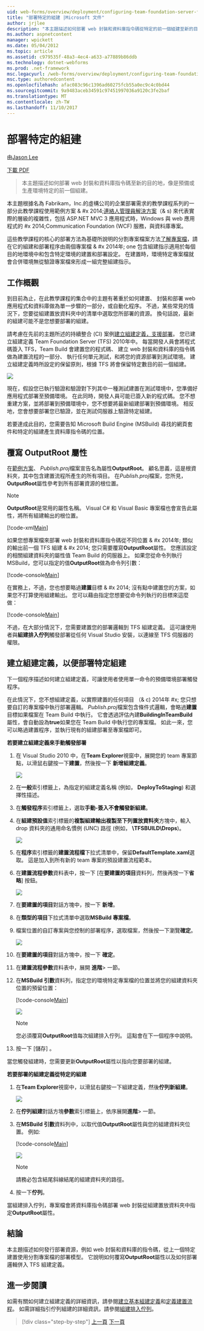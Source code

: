```yaml
---
uid: web-forms/overview/deployment/configuring-team-foundation-server-for-web-deployment/deploying-a-specific-build
title: "部署特定的組建 |Microsoft 文件"
author: jrjlee
description: "本主題描述如何部署 web 封裝和資料庫指令碼從特定的前一個組建至新的目的地，像是預備或生產環境的流程圖..."
ms.author: aspnetcontent
manager: wpickett
ms.date: 05/04/2012
ms.topic: article
ms.assetid: c979535f-48a3-4ec4-a633-a77889b86ddb
ms.technology: dotnet-webforms
ms.prod: .net-framework
msc.legacyurl: /web-forms/overview/deployment/configuring-team-foundation-server-for-web-deployment/deploying-a-specific-build
msc.type: authoredcontent
ms.openlocfilehash: afac083c96c1396ad60275fcb55a0ec9c4c0bd44
ms.sourcegitcommit: 9a9483aceb34591c97451997036a9120c3fe2baf
ms.translationtype: MT
ms.contentlocale: zh-TW
ms.lasthandoff: 11/10/2017
---
```

<a name="deploying-a-specific-build"></a>部署特定的組建
====================
由[Jason Lee](https://github.com/jrjlee)

[下載 PDF](https://msdnshared.blob.core.windows.net/media/MSDNBlogsFS/prod.evol.blogs.msdn.com/CommunityServer.Blogs.Components.WeblogFiles/00/00/00/63/56/8130.DeployingWebAppsInEnterpriseScenarios.pdf)

> 本主題描述如何部署 web 封裝和資料庫指令碼至新的目的地，像是預備或生產環境特定的前一個組建。


本主題根據名為 Fabrikam，Inc.的虛構公司的企業部署需求的教學課程系列的一部分此教學課程使用範例方案 & #x 2014;[連絡人管理員解決方案](../web-deployment-in-the-enterprise/the-contact-manager-solution.md)（& s) 來代表實際的層級的複雜性，包括 ASP.NET MVC 3 應用程式時，Windows 與 web 應用程式的 #x 2014;Communication Foundation (WCF) 服務，與資料庫專案。

這些教學課程的核心的部署方法為基礎所說明的分割專案檔案方法[了解專案檔](../web-deployment-in-the-enterprise/understanding-the-project-file.md)，請在它的組建和部署程序由兩個專案檔 & #x 2014年; one 包含組建指示適用於每個目的地環境中和包含特定環境的建置和部署設定。 在建置時，環境特定專案檔就會合併環境無從驗證專案檔來形成一組完整組建指示。

## <a name="task-overview"></a>工作概觀

到目前為止，在此教學課程的集合中的主題有著重於如何建置、 封裝和部署 web 應用程式和資料庫做為單一步驟的一部分，或自動化程序。 不過，某些常見的情況下，您要從組建置放資料夾中的清單中選取您所部署的資源。 換句話說，最新的組建可能不是您想要部署的組建。

請考慮在先前的主題所述的持續整合 (CI) 案例[建立組建定義，支援部署](creating-a-build-definition-that-supports-deployment.md)。 您已建立組建定義 Team Foundation Server (TFS) 2010年中。 每當開發人員會將程式碼簽入 TFS，Team Build 會建置您的程式碼、 建立 web 封裝和資料庫的指令碼做為建置流程的一部分、 執行任何單元測試，和將您的資源部署到測試環境。 建立組建定義時所設定的保留原則，根據 TFS 將會保留特定數目的前一個組建。

![](deploying-a-specific-build/_static/image1.png)

現在，假設您已執行驗證和驗證對下列其中一種測試建置在測試環境中，您準備好應用程式部署至預備環境。 在此同時，開發人員可能已簽入新的程式碼。 您不想重建方案，並將部署到預備環境中，您不想要將最新組建部署到預備環境。 相反地，您會想要部署您已驗證，並在測試伺服器上驗證特定組建。

若要達成此目的，您需要告知 Microsoft Build Engine (MSBuild) 尋找的網頁套件和特定的組建產生資料庫指令碼的位置。

## <a name="overriding-the-outputroot-property"></a>覆寫 OutputRoot 屬性

在[範例方案](../web-deployment-in-the-enterprise/the-contact-manager-solution.md)、 *Publish.proj*檔案宣告名為屬性**OutputRoot**。 顧名思義，這是根資料夾，其中包含建置流程所產生的所有項目。 在*Publish.proj*檔案，您所見， **OutputRoot**屬性參考到所有部署資源的根位置。

> [!NOTE]
> **OutputRoot**是常用的屬性名稱。 Visual C# 和 Visual Basic 專案檔也會宣告此屬性，將所有組建輸出的根位置。


[!code-xml[Main](deploying-a-specific-build/samples/sample1.xml)]


如果您想專案檔來部署 web 封裝和資料庫指令碼從不同位置 & #x 2014年; 類似的輸出前一個 TFS 組建 & #x 2014; 您只需要覆寫**OutputRoot**屬性。 您應該設定的相關組建資料夾的屬性值 Team Build 的伺服器上。 如果您從命令列執行 MSBuild，您可以指定的值**OutputRoot**做為命令列引數：


[!code-console[Main](deploying-a-specific-build/samples/sample2.cmd)]


在實務上，不過，您也想要略過**建置**目標 & #x 2014; 沒有點中建置您的方案，如果您不打算使用組建輸出。 您可以藉由指定您想要從命令列執行的目標來這麼做：


[!code-console[Main](deploying-a-specific-build/samples/sample3.cmd)]


不過，在大部分情況下，您需要建置您的部署邏輯到 TFS 組建定義。 這可讓使用者與**組建排入佇列**觸發部署從任何 Visual Studio 安裝，以連線至 TFS 伺服器的權限。

## <a name="creating-a-build-definition-to-deploy-specific-builds"></a>建立組建定義，以便部署特定組建

下一個程序描述如何建立組建定義，可讓使用者使用單一命令的預備環境部署觸發程序。

在此情況下，您不想組建定義，以實際建置的任何項目 （& c) 2014年 #x; 您只想要自訂的專案檔中執行部署邏輯。 *Publish.proj*檔案包含條件式邏輯，會略過**建置**目標如果檔案在 Team Build 中執行。 它會透過評估內建**BuildingInTeamBuild**屬性，會自動設為**true**如果您在 Team Build 中執行您的專案檔。 如此一來，您可以略過建置程序，並執行現有的組建部署至專案檔即可。

**若要建立組建定義來手動觸發部署**

1. 在 Visual Studio 2010 中，在**Team Explorer**視窗中，展開您的 team 專案節點，以滑鼠右鍵按一下**建置**，然後按一下 **新增組建定義**。

    ![](deploying-a-specific-build/_static/image2.png)
2. 在**一般**索引標籤上，為指定的組建定義名稱 (例如， **DeployToStaging**) 和選擇性描述。
3. 在**觸發程序**索引標籤上，選取**手動-簽入不會觸發新組建**。
4. 在**組建預設值**索引標籤的**複製組建輸出複製至下列置放資料夾**方塊中，輸入 drop 資料夾的通用命名慣例 (UNC) 路徑 (例如，  **\\TFSBUILD\Drops**)。

    ![](deploying-a-specific-build/_static/image3.png)
5. 在**程序**索引標籤的**建置流程檔**下拉式清單中，保留**DefaultTemplate.xaml**選取。 這是加入到所有新的 team 專案的預設建置流程範本。
6. 在**建置流程參數**資料表中，按一下 [在**要建置的項目**資料列，然後再按一下**省略**] 按鈕。

    ![](deploying-a-specific-build/_static/image4.png)
7. 在**要建置的項目**對話方塊中，按一下 **新增**。
8. 在**類型的項目**下拉式清單中選取**MSBuild 專案檔**。
9. 檔案位置的自訂專案與您控制的部署程序，選取檔案，然後按一下瀏覽**確定**。

    ![](deploying-a-specific-build/_static/image5.png)
10. 在**要建置的項目**對話方塊中，按一下 **確定**。
11. 在**建置流程參數**資料表中，展開 **進階**> 一節。
12. 在**MSBuild 引數**資料列，指定您的環境特定專案檔的位置並將您的組建資料夾位置的預留位置：

    [!code-console[Main](deploying-a-specific-build/samples/sample4.cmd)]

    ![](deploying-a-specific-build/_static/image6.png)

    > [!NOTE]
    > 您必須覆寫**OutputRoot**值每次組建排入佇列。 這點會在下一個程序中說明。
13. 按一下 [儲存] 。

當您觸發組建時，您需要更新**OutputRoot**屬性以指向您要部署的組建。

**若要部署的組建定義從特定的組建**

1. 在**Team Explorer**視窗中，以滑鼠右鍵按一下組建定義，然後**佇列新組建**。

    ![](deploying-a-specific-build/_static/image7.png)
2. 在**佇列組建**對話方塊**參數**索引標籤上，依序展開**進階**> 一節。
3. 在**MSBuild 引數**資料列中，以取代值**OutputRoot**屬性與您的組建資料夾位置。 例如: 

    [!code-console[Main](deploying-a-specific-build/samples/sample5.cmd)]

    ![](deploying-a-specific-build/_static/image8.png)

    > [!NOTE]
    > 請務必包含結尾斜線結尾的組建資料夾的路徑。
4. 按一下**佇列**。

當組建排入佇列，專案檔會將資料庫指令碼部署 web 封裝從組建置放資料夾中指定**OutputRoot**屬性。

## <a name="conclusion"></a>結論

本主題描述如何發行部署資源，例如 web 封裝和資料庫的指令碼，從上一個特定建置使用分割專案檔的部署模型。 它說明如何覆寫**OutputRoot**屬性以及如何部署邏輯併入 TFS 組建定義。

## <a name="further-reading"></a>進一步閱讀

如需有關如何建立組建定義的詳細資訊，請參閱[建立基本組建定義](https://msdn.microsoft.com/en-us/library/ms181716.aspx)和[定義建置流程](https://msdn.microsoft.com/en-us/library/ms181715.aspx)。 如需詳細指引佇列組建的詳細資訊，請參閱[組建排入佇列](https://msdn.microsoft.com/en-us/library/ms181722.aspx)。

>[!div class="step-by-step"]
[上一頁](creating-a-build-definition-that-supports-deployment.md)
[下一頁](configuring-permissions-for-team-build-deployment.md)
